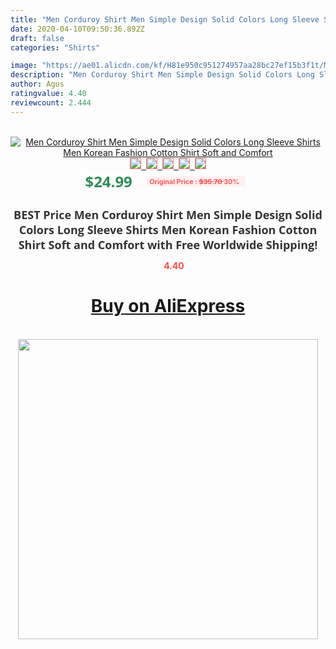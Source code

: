 ```yaml
---
title: "Men Corduroy Shirt Men Simple Design Solid Colors Long Sleeve Shirts Men Korean Fashion Cotton Shirt Soft and Comfort"
date: 2020-04-10T09:50:36.892Z
draft: false
categories: "Shirts"

image: "https://ae01.alicdn.com/kf/H81e950c951274957aa28bc27ef15b3f1t/Men-Corduroy-Shirt-Men-Simple-Design-Solid-Colors-Long-Sleeve-Shirts-Men-Korean-Fashion-Cotton-Shirt.png_220x220.png"
description: "Men Corduroy Shirt Men Simple Design Solid Colors Long Sleeve Shirts Men Korean Fashion Cotton Shirt Soft and Comfort"
author: Agus
ratingvalue: 4.40
reviewcount: 2.444
---
```

<br>
<div style="text-align: center;">
<a href="https://s.click.aliexpress.com/e/_AWU5lF" target="_blank" rel="nofollow noopener noreferrer"><img alt="Men Corduroy Shirt Men Simple Design Solid Colors Long Sleeve Shirts Men Korean Fashion Cotton Shirt Soft and Comfort" class="magnifier-image" src="https://ae01.alicdn.com/kf/H81e950c951274957aa28bc27ef15b3f1t/Men-Corduroy-Shirt-Men-Simple-Design-Solid-Colors-Long-Sleeve-Shirts-Men-Korean-Fashion-Cotton-Shirt.png_220x220.png_640x640.jpg">
<br>
<img style="border:1px solid salmon" src="https://ae01.alicdn.com/kf/H81e950c951274957aa28bc27ef15b3f1t/Men-Corduroy-Shirt-Men-Simple-Design-Solid-Colors-Long-Sleeve-Shirts-Men-Korean-Fashion-Cotton-Shirt.png_120x120.jpg">&nbsp;&nbsp;<img style="border:1px solid salmon" src="https://ae01.alicdn.com/kf/Hb6b6b8113422473284e0e7fb8599327cj/Men-Corduroy-Shirt-Men-Simple-Design-Solid-Colors-Long-Sleeve-Shirts-Men-Korean-Fashion-Cotton-Shirt.jpg_120x120.jpg">&nbsp;&nbsp;<img style="border:1px solid salmon" src="https://ae01.alicdn.com/kf/H5464fb6b8f5643aea8305510bc6c13fb5/Men-Corduroy-Shirt-Men-Simple-Design-Solid-Colors-Long-Sleeve-Shirts-Men-Korean-Fashion-Cotton-Shirt.jpg_120x120.jpg">&nbsp;&nbsp;<img style="border:1px solid salmon" src="https://ae01.alicdn.com/kf/H841973cd909c4d7f871d4ca0e197e182O/Men-Corduroy-Shirt-Men-Simple-Design-Solid-Colors-Long-Sleeve-Shirts-Men-Korean-Fashion-Cotton-Shirt.jpg_120x120.jpg">&nbsp;&nbsp;<img style="border:1px solid salmon" src="https://ae01.alicdn.com/kf/H8f9ef95f2fc541e8bc3fa70fec1045d6K/Men-Corduroy-Shirt-Men-Simple-Design-Solid-Colors-Long-Sleeve-Shirts-Men-Korean-Fashion-Cotton-Shirt.jpg_120x120.jpg"></a></div><br0>
<div style="text-align: center;"><span style="background-color: white; border: 0px; box-sizing: border-box; color: seagreen; display: inline-block; font-family: &quot;open sans&quot; , &quot;arial&quot; , &quot;helvetica&quot; , sans-serif , &quot;heiti&quot;; font-size: 24px; font-stretch: inherit; font-weight: 700; line-height: inherit; margin: 0px 10px 0px 0px; padding: 0px; vertical-align: middle;">$24.99 </span>
<span style="background: rgb(255 , 241 , 241); border-radius: 3px; border: 0px; box-sizing: border-box; color: #ff4747; display: inline-block; font-family: inherit; font-size: 12px; font-stretch: inherit; font-style: inherit; font-variant: inherit; font-weight: 600; line-height: inherit; margin: 0px; padding: 2px 5px; transform: scale(0.9); vertical-align: middle;">Original Price : <b style="text-decoration: line-through;">$35.70 </b> 30%&nbsp;&nbsp;</span></div>
<h1 style="color: #333333; display: inline-block; font-family: &quot;open sans&quot; , &quot;arial&quot; , &quot;helvetica&quot; , sans-serif , &quot;heiti&quot;; font-size: 18px; font-stretch: inherit; font-weight: 700; text-align: center;">BEST Price Men Corduroy Shirt Men Simple Design Solid Colors Long Sleeve Shirts Men Korean Fashion Cotton Shirt Soft and Comfort with Free Worldwide Shipping!</h1>
<div style="color: #ff4747; text-align: center;">
<img src="https://4.bp.blogspot.com/-M0ZcTcb-5uY/XleCXlxnR4I/AAAAAAAAAEc/OrjgMkXV1oMQFaCRZj5HQwOCBcu3w1FegCPcBGAYYCw/s1600/star.png" style="height: 15px;">&nbsp;<b>4.40</b></div>
<div class="button_cont" align="center"><a class="buynow_a" href="https://s.click.aliexpress.com/e/_AWU5lF" target="_blank" rel="nofollow noopener noreferrer"><H1>Buy on AliExpress</H1></a></div><br>
<div class="separator" style="clear: both; text-align: center;">
<img src="https://lh3.googleusercontent.com/-pTy5HemUv9M/XlePHvY0dAI/AAAAAAAAAE4/0nX5iRUoIWY8eMW9Dpxeirr157OZliDIgCLcBGAsYHQ/s1600/badge.gif" width="480">
</div>
